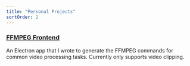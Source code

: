 ```yaml
---
title: "Personal Projects"
sortOrder: 2
---
```

### [FFMPEG Frontend](https://github.com/huynhlkevin/ffmpeg-frontend)
An Electron app that I wrote to generate the FFMPEG commands for common video processing tasks. Currently only supports video clipping.